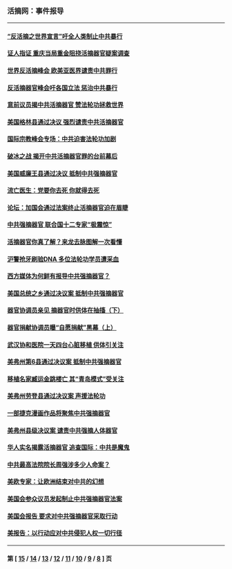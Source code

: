 ### 活摘网：事件报导
---
#### [“反活摘之世界宣言”吁全人类制止中共暴行](../../pages/nf5877/n13259730.md?10270430) 
#### [证人指证 重庆当局重金阻挠活摘器官疑案调查](../../pages/nf5877/n13259127.md?10270430) 
#### [世界反活摘峰会 欧美亚医界谴责中共罪行](../../pages/nf5877/n13253550.md?10270430) 
#### [反活摘器官峰会吁各国立法 惩治中共暴行](../../pages/nf5877/n13245052.md?10270430) 
#### [意前议员揭中共活摘器官 赞法轮功拯救世界](../../pages/nf5877/n13203445.md?10270430) 
#### [美国格林县通过决议 强烈谴责中共活摘器官](../../pages/nf5877/n13119367.md?10270430) 
#### [国际宗教峰会专场：中共迫害法轮功加剧](../../pages/nf5877/n13088279.md?10270430) 
#### [破冰之战 揭开中共活摘器官罪的台前幕后](../../pages/nf5877/n13082457.md?10270430) 
#### [美国威廉王县通过决议 抵制中共强摘器官](../../pages/nf5877/n13056521.md?10270430) 
#### [流亡医生：党要你去死 你就得去死](../../pages/nf5877/n13052835.md?10270430) 
#### [论坛：加国会通过法案终止活摘器官迫在眉睫](../../pages/nf5877/n13029839.md?10270430) 
#### [中共强摘器官 联合国十二专家“极震惊”](../../pages/nf5877/n13024313.md?10270430) 
#### [活摘器官你真了解？来龙去脉图解一次看懂](../../pages/nf5877/n13013820.md?10270430) 
#### [沪警抢牙刷验DNA 多位法轮功学员遭采血](../../pages/nf5877/n12969218.md?10270430) 
#### [西方媒体为何鲜有报导中共强摘器官？](../../pages/nf5877/n12932034.md?10270430) 
#### [美国总统之乡通过决议案 抵制中共强摘器官](../../pages/nf5877/n12908242.md?10270430) 
#### [器官协调员亲见 摘器官时供体在抽搐（下）](../../pages/nf5877/n12898622.md?10270430) 
#### [器官捐献协调员曝“自愿捐献”黑幕（上）](../../pages/nf5877/n12878830.md?10270430) 
#### [武汉协和医院一天四台心脏移植 供体引关注](../../pages/nf5877/n12863175.md?10270430) 
#### [美弗州第6县通过决议案 抵制中共强摘器官](../../pages/nf5877/n12805218.md?10270430) 
#### [移植名家臧运金跳楼亡 其“青岛模式”受关注](../../pages/nf5877/n12803746.md?10270430) 
#### [美弗州劳登县通过决议案 声援法轮功](../../pages/nf5877/n12785715.md?10270430) 
#### [一部捷克漫画作品将聚焦中共强摘器官](../../pages/nf5877/n12785954.md?10270430) 
#### [美弗州县级决议案 谴责中共强摘人体器官](../../pages/nf5877/n12721290.md?10270430) 
#### [华人实名揭露活摘器官 追查国际：中共是魔鬼](../../pages/nf5877/n12691724.md?10270430) 
#### [中共最高法院院长周强涉多少人命案？](../../pages/nf5877/n12678074.md?10270430) 
#### [美欧专家：让欧洲结束对中共的幻想](../../pages/nf5877/n12652921.md?10270430) 
#### [美国会参众议员发起制止中共强摘器官法案](../../pages/nf5877/n12627668.md?10270430) 
#### [美国会报告 要求对中共强摘器官采取行动](../../pages/nf5877/n12448233.md?10270430) 
#### [美报告：以行动应对中共侵犯人权一切行径](../../pages/nf5877/n12443204.md?10270430) 

---
#### 第 [ [15](./15.md?10270430) / [14](./14.md?10270430) / [13](./13.md?10270430) / [12](./12.md?10270430) / [11](./11.md?10270430) / [10](./10.md?10270430) / [9](./9.md?10270430) / [8](./8.md?10270430) ] 页
